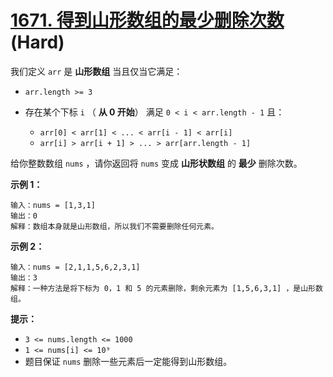 # [1671. 得到山形数组的最少删除次数][link] (Hard)

[link]: https://leetcode.cn/problems/minimum-number-of-removals-to-make-mountain-array/

我们定义 `arr` 是 **山形数组** 当且仅当它满足：

- `arr.length >= 3`
- 存在某个下标 `i` （ **从 0 开始**） 满足 `0 < i < arr.length - 1` 且：

  - `arr[0] < arr[1] < ... < arr[i - 1] < arr[i]`
  - `arr[i] > arr[i + 1] > ... > arr[arr.length - 1]`

给你整数数组 `nums`  ，请你返回将 `nums` 变成 **山形状数组** 的 **最少** 删除次数。

**示例 1：**

```
输入：nums = [1,3,1]
输出：0
解释：数组本身就是山形数组，所以我们不需要删除任何元素。
```

**示例 2：**

```
输入：nums = [2,1,1,5,6,2,3,1]
输出：3
解释：一种方法是将下标为 0，1 和 5 的元素删除，剩余元素为 [1,5,6,3,1] ，是山形数组。
```

**提示：**

- `3 <= nums.length <= 1000`
- `1 <= nums[i] <= 10⁹`
- 题目保证 `nums` 删除一些元素后一定能得到山形数组。
